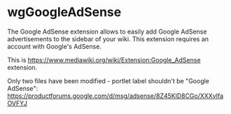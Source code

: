 # wgGoogleAdSense
The Google AdSense extension allows to easily add Google AdSense advertisements to the sidebar of your wiki. This extension requires an account with Google's AdSense.

This is https://www.mediawiki.org/wiki/Extension:Google_AdSense extension.

Only two files have been modified - portlet label shouldn't be "Google AdSense":
https://productforums.google.com/d/msg/adsense/8Z45KlD8CGo/XXXvIfaOVFYJ
